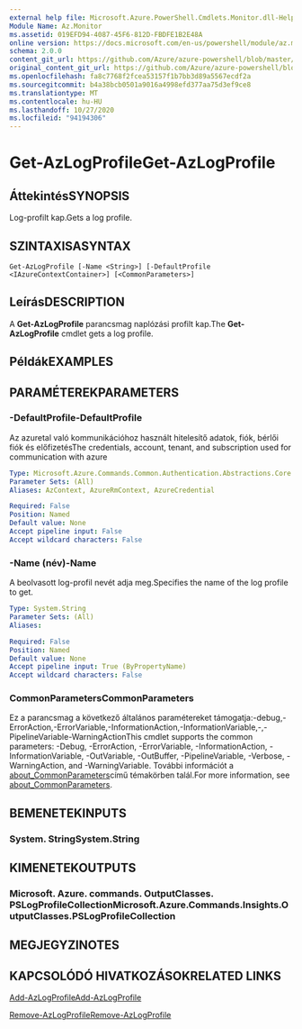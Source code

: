 ```yaml
---
external help file: Microsoft.Azure.PowerShell.Cmdlets.Monitor.dll-Help.xml
Module Name: Az.Monitor
ms.assetid: 019EFD94-4087-45F6-812D-FBDFE1B2E48A
online version: https://docs.microsoft.com/en-us/powershell/module/az.monitor/get-azlogprofile
schema: 2.0.0
content_git_url: https://github.com/Azure/azure-powershell/blob/master/src/Monitor/Monitor/help/Get-AzLogProfile.md
original_content_git_url: https://github.com/Azure/azure-powershell/blob/master/src/Monitor/Monitor/help/Get-AzLogProfile.md
ms.openlocfilehash: fa8c7768f2fcea53157f1b7bb3d89a5567ecdf2a
ms.sourcegitcommit: b4a38bcb0501a9016a4998efd377aa75d3ef9ce8
ms.translationtype: MT
ms.contentlocale: hu-HU
ms.lasthandoff: 10/27/2020
ms.locfileid: "94194306"
---
```

# <span data-ttu-id="e9a27-101">Get-AzLogProfile</span><span class="sxs-lookup"><span data-stu-id="e9a27-101">Get-AzLogProfile</span></span>

## <span data-ttu-id="e9a27-102">Áttekintés</span><span class="sxs-lookup"><span data-stu-id="e9a27-102">SYNOPSIS</span></span>
<span data-ttu-id="e9a27-103">Log-profilt kap.</span><span class="sxs-lookup"><span data-stu-id="e9a27-103">Gets a log profile.</span></span>

## <span data-ttu-id="e9a27-104">SZINTAXISA</span><span class="sxs-lookup"><span data-stu-id="e9a27-104">SYNTAX</span></span>

```
Get-AzLogProfile [-Name <String>] [-DefaultProfile <IAzureContextContainer>] [<CommonParameters>]
```

## <span data-ttu-id="e9a27-105">Leírás</span><span class="sxs-lookup"><span data-stu-id="e9a27-105">DESCRIPTION</span></span>
<span data-ttu-id="e9a27-106">A **Get-AzLogProfile** parancsmag naplózási profilt kap.</span><span class="sxs-lookup"><span data-stu-id="e9a27-106">The **Get-AzLogProfile** cmdlet gets a log profile.</span></span>

## <span data-ttu-id="e9a27-107">Példák</span><span class="sxs-lookup"><span data-stu-id="e9a27-107">EXAMPLES</span></span>

## <span data-ttu-id="e9a27-108">PARAMÉTEREK</span><span class="sxs-lookup"><span data-stu-id="e9a27-108">PARAMETERS</span></span>

### <span data-ttu-id="e9a27-109">-DefaultProfile</span><span class="sxs-lookup"><span data-stu-id="e9a27-109">-DefaultProfile</span></span>
<span data-ttu-id="e9a27-110">Az azuretal való kommunikációhoz használt hitelesítő adatok, fiók, bérlői fiók és előfizetés</span><span class="sxs-lookup"><span data-stu-id="e9a27-110">The credentials, account, tenant, and subscription used for communication with azure</span></span>

```yaml
Type: Microsoft.Azure.Commands.Common.Authentication.Abstractions.Core.IAzureContextContainer
Parameter Sets: (All)
Aliases: AzContext, AzureRmContext, AzureCredential

Required: False
Position: Named
Default value: None
Accept pipeline input: False
Accept wildcard characters: False
```

### <span data-ttu-id="e9a27-111">-Name (név)</span><span class="sxs-lookup"><span data-stu-id="e9a27-111">-Name</span></span>
<span data-ttu-id="e9a27-112">A beolvasott log-profil nevét adja meg.</span><span class="sxs-lookup"><span data-stu-id="e9a27-112">Specifies the name of the log profile to get.</span></span>

```yaml
Type: System.String
Parameter Sets: (All)
Aliases:

Required: False
Position: Named
Default value: None
Accept pipeline input: True (ByPropertyName)
Accept wildcard characters: False
```

### <span data-ttu-id="e9a27-113">CommonParameters</span><span class="sxs-lookup"><span data-stu-id="e9a27-113">CommonParameters</span></span>
<span data-ttu-id="e9a27-114">Ez a parancsmag a következő általános paramétereket támogatja:-debug,-ErrorAction,-ErrorVariable,-InformationAction,-InformationVariable,-,-PipelineVariable-WarningAction</span><span class="sxs-lookup"><span data-stu-id="e9a27-114">This cmdlet supports the common parameters: -Debug, -ErrorAction, -ErrorVariable, -InformationAction, -InformationVariable, -OutVariable, -OutBuffer, -PipelineVariable, -Verbose, -WarningAction, and -WarningVariable.</span></span> <span data-ttu-id="e9a27-115">További információt a [about_CommonParameters](http://go.microsoft.com/fwlink/?LinkID=113216)című témakörben talál.</span><span class="sxs-lookup"><span data-stu-id="e9a27-115">For more information, see [about_CommonParameters](http://go.microsoft.com/fwlink/?LinkID=113216).</span></span>

## <span data-ttu-id="e9a27-116">BEMENETEK</span><span class="sxs-lookup"><span data-stu-id="e9a27-116">INPUTS</span></span>

### <span data-ttu-id="e9a27-117">System. String</span><span class="sxs-lookup"><span data-stu-id="e9a27-117">System.String</span></span>

## <span data-ttu-id="e9a27-118">KIMENETEK</span><span class="sxs-lookup"><span data-stu-id="e9a27-118">OUTPUTS</span></span>

### <span data-ttu-id="e9a27-119">Microsoft. Azure. commands. OutputClasses. PSLogProfileCollection</span><span class="sxs-lookup"><span data-stu-id="e9a27-119">Microsoft.Azure.Commands.Insights.OutputClasses.PSLogProfileCollection</span></span>

## <span data-ttu-id="e9a27-120">MEGJEGYZI</span><span class="sxs-lookup"><span data-stu-id="e9a27-120">NOTES</span></span>

## <span data-ttu-id="e9a27-121">KAPCSOLÓDÓ HIVATKOZÁSOK</span><span class="sxs-lookup"><span data-stu-id="e9a27-121">RELATED LINKS</span></span>

[<span data-ttu-id="e9a27-122">Add-AzLogProfile</span><span class="sxs-lookup"><span data-stu-id="e9a27-122">Add-AzLogProfile</span></span>](./Add-AzLogProfile.md)

[<span data-ttu-id="e9a27-123">Remove-AzLogProfile</span><span class="sxs-lookup"><span data-stu-id="e9a27-123">Remove-AzLogProfile</span></span>](./Remove-AzLogProfile.md)


